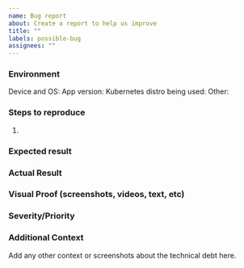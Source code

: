 ```yaml
---
name: Bug report
about: Create a report to help us improve
title: ""
labels: possible-bug
assignees: ""
---
```


### Environment

Device and OS:
App version:
Kubernetes distro being used:
Other:

### Steps to reproduce

1.

### Expected result

### Actual Result

### Visual Proof (screenshots, videos, text, etc)

### Severity/Priority

### Additional Context

Add any other context or screenshots about the technical debt here.
